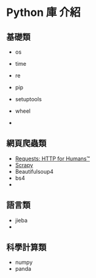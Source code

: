 # Python 庫 介紹

## 基礎類

* os

* time
* re
* pip
* setuptools 
* wheel
* 

## 網頁爬蟲類

* [Requests: HTTP for Humans™](https://requests.readthedocs.io/en/master/)
* [Scrapy](https://scrapy.org/)
* Beautifulsoup4
* bs4
* 

## 語言類

* jieba
* 

## 科學計算類

* numpy
* panda



